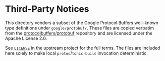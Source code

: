 # Third-Party Notices

This directory vendors a subset of the Google Protocol Buffers well-known type definitions under
`google/protobuf/`. These files are copied verbatim from the [protocolbuffers/protobuf](https://github.com/protocolbuffers/protobuf)
repository and are licensed under the Apache License 2.0.

See [`LICENSE`](https://github.com/protocolbuffers/protobuf/blob/main/LICENSE) in the upstream project for the
full terms. The files are included here solely to make local `protoc`/`tonic-build` invocation deterministic.
